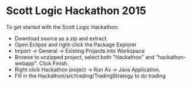 Scott Logic Hackathon 2015
==========================

To get started with the Scott Logic Hackathon:

* Download source as a zip and extract.
* Open Eclipse and right-click the Package Explorer
* Import -> General -> Existing Projects into Workspace
* Browse to unzipped project, select both "Hackathon" and "hackathon-webapp". Click Finish.
* Right click Hackathon project -> Run As -> Java Application.
* Fill in the Hackathon/src/trading/TradingStrategy to do trading
